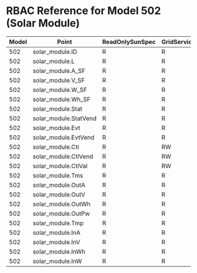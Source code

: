 # RBAC Reference for Model 502 (Solar Module)

| Model | Point | ReadOnlySunSpec | GridServiceSunSpec | NetworkAdministratorSunSpec | SuperAdministratorSpec | 
|-------|-------|------------------|---------------------|------------------|--------------------|
| 502 | solar_module.ID | R | R | R | R |
| 502 | solar_module.L | R | R | R | R |
| 502 | solar_module.A_SF | R | R | R | R |
| 502 | solar_module.V_SF | R | R | R | R |
| 502 | solar_module.W_SF | R | R | R | R |
| 502 | solar_module.Wh_SF | R | R | R | R |
| 502 | solar_module.Stat | R | R | R | R |
| 502 | solar_module.StatVend | R | R | R | R |
| 502 | solar_module.Evt | R | R | R | R |
| 502 | solar_module.EvtVend | R | R | R | R |
| 502 | solar_module.Ctl | R | RW | R | RW |
| 502 | solar_module.CtlVend | R | RW | R | RW |
| 502 | solar_module.CtlVal | R | RW | R | RW |
| 502 | solar_module.Tms | R | R | R | R |
| 502 | solar_module.OutA | R | R | R | R |
| 502 | solar_module.OutV | R | R | R | R |
| 502 | solar_module.OutWh | R | R | R | R |
| 502 | solar_module.OutPw | R | R | R | R |
| 502 | solar_module.Tmp | R | R | R | R |
| 502 | solar_module.InA | R | R | R | R |
| 502 | solar_module.InV | R | R | R | R |
| 502 | solar_module.InWh | R | R | R | R |
| 502 | solar_module.InW | R | R | R | R |
